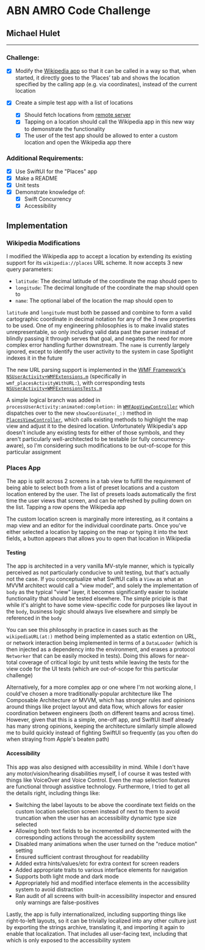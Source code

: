 # ABN AMRO Code Challenge
## Michael Hulet

---

### Challenge:

 - [x] Modify the [Wikipedia app](https://github.com/wikimedia/wikipedia-ios) so that it can be called in a way so that, when started, it directly goes to the ‘Places’ tab and shows the location specified by the calling app (e.g. via coordinates), instead of the current location

- [x] Create a simple test app with a list of locations
    - [x] Should fetch locations from [remote server](https://raw.githubusercontent.com/abnamrocoesd/assignment-ios/main/locations.json)
    - [x] Tapping on a location should call the Wikipedia app in this new way to
demonstrate the functionality
    - [x] The user of the test app should be allowed to enter a custom location and open
the Wikipedia app there

### Additional Requirements:

- [x] Use SwiftUI for the "Places" app
- [x] Make a README
- [x] Unit tests
- [x] Demonstrate knowledge of:
    - [x] Swift Concurrency
    - [x] Accessibility

## Implementation
### Wikipedia Modifications

I modified the Wikipedia app to accept a location by extending its existing support for its `wikipedia://places` URL scheme. It now accepts 3 new query parameters:

- `latitude`: The decimal latitude of the coordinate the map should open to
- `longitude`: The decimal longitude of the coordinate the map should open to
- `name`: The optional label of the location the map should open to

`latitude` and `longitude` must both be passed and combine to form a valid cartographic coordinate in decimal notation for any of the 3 new properties to be used. One of my engineering philosophies is to make invalid states unrepresentable, so only including valid data past the parser instead of blindly passing it through serves that goal, and negates the need for more complex error handling further downstream. The `name` is currently largely ignored, except to identify the user activity to the system in case Spotlight indexes it in the future

The new URL parsing support is implemented in the [WMF Framework's `NSUserActivity+WMFExtensions.m`](wikipedia-ios/Wikipedia/Code/NSUserActivity+WMFExtensions.m) (specifically in `wmf_placesActivityWithURL:`), with corresponding tests [`NSUserActivity+WMFExtensionsTests.m`](wikipedia-ios/WikipediaUnitTests/Code/NSUserActivity+WMFExtensionsTest.m)

A simple logical branch was added in `processUserActivity:animated:completion:` in [`WMFAppViewController`](wikipedia-ios/Wikipedia/Code/WMFAppViewController.m) which dispatches over to the new `showCoordinate(_:)` method in [`PlacesViewController`](wikipedia-ios/Wikipedia/Code/PlacesViewController.swift), which calls existing methods to highlight the map view and adjust it to the desired location. Unfortunately Wikipedia's app doesn't include any existing tests for either of those symbols, and they aren't particularly well-architected to be testable (or fully concurrency-aware), so I'm considering such modifications to be out-of-scope for this particular assignment

### Places App

The app is split across 2 screens in a tab view to fulfill the requirement of being able to select both from a list of preset locations and a custom location entered by the user. The list of presets loads automatically the first time the user views that screen, and can be refreshed by pulling down on the list. Tapping a row opens the Wikipedia app

The custom location screen is marginally more interesting, as it contains a map view and an editor for the individual coordinate parts. Once you've either selected a location by tapping on the map or typing it into the text fields, a button appears that allows you to open that location in Wikipedia

#### Testing

The app is architected in a very vanilla MV-style manner, which is typically perceived as not particularly conducive to unit testing, but that's actually not the case. If you conceptualize what SwiftUI calls a `View` as what an MVVM architect would call a "view model", and solely the implementation of `body` as the typical "view" layer, it becomes significantly easier to isolate functionality that should be tested elsewhere. The simple priciple is that while it's alright to have some view-specific code for purposes like layout in the `body`, business logic should always live elsewhere and simply be referenced in the `body`

You can see this philosophy in practice in cases such as the `wikipediaURL(at:)` method being implemented as a static extention on URL, or network interaction being implemented in terms of a `DataLoader` (which is then injected as a dependency into the environment, and erases a protocol `Networker` that can be easily mocked in tests). Doing this allows for near-total coverage of critical logic by unit tests while leaving the tests for the view code for the UI tests (which are out-of-scope for this particular challenge)

Alternatively, for a more complex app or one where I'm not working alone, I could've chosen a more traditionally-popular architecture like The Composable Architecture or MVVM, which has stronger rules and opinions around things like project layout and data flow, which allows for easier coordination between engineers (both on different teams and across time). However, given that this is a simple, one-off app, and SwiftUI itself already has many strong opinions, keeping the architecture similarly simple allowed me to build quickly instead of fighting SwiftUI so frequently (as you often do when straying from Apple's beaten path)

#### Accessibility

This app was also designed with accessibility in mind. While I don't have any motor/vision/hearing disabilities myself, I of course it was tested with things like VoiceOver and Voice Control. Even the map selection features are functional through assistive technology. Furthermore, I tried to get all the details right, including things like:

- Switching the label layouts to be above the coordinate text fields on the custom location selection screen instead of next to them to avoid truncation when the user has an accessibility dynamic type size selected
- Allowing both text fields to be incremented and decremented with the corresponding actions through the accessibility system
- Disabled many animations when the user turned on the "reduce motion" setting
- Ensured sufficient contrast throughout for readability
- Added extra hints/values/etc for extra context for screen readers
- Added appropriate traits to various interface elements for navigation
- Supports both light mode and dark mode
- Appropriately hid and modified interface elements in the accessibility system to avoid distraction
- Ran audit of all screens with built-in accessibility inspector and ensured only warnings are false-positives

Lastly, the app is fully internationalized, including supporting things like right-to-left layouts, so it can be trivially localized into any other culture just by exporting the strings archive, translating it, and importing it again to enable that localization. That includes all user-facing text, including that which is only exposed to the accessibility system